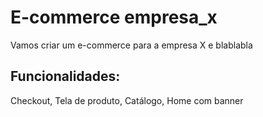 # E-commerce empresa_x

Vamos criar um e-commerce para a empresa X e blablabla

## Funcionalidades:

Checkout, Tela de produto, Catálogo, Home com banner
